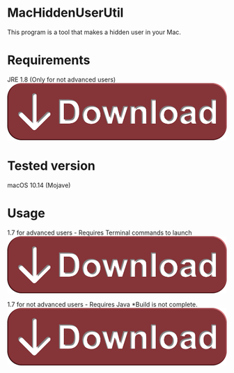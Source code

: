 # MacHiddenUserUtil
This program is a tool that makes a hidden user in your Mac.

# Requirements
JRE 1.8 (Only for not advanced users)
[![Alt text](https://raw.githubusercontent.com/NVTechKorea/MacHiddenUserUtil/master/rs/btn_download.png)](https://java.com)

# Tested version
macOS 10.14 (Mojave)

# Usage
1.7 for advanced users - Requires Terminal commands to launch
[![Alt text](https://raw.githubusercontent.com/NVTechKorea/MacHiddenUserUtil/master/rs/btn_download.png)](https://raw.githubusercontent.com/NVTechKorea/MacHiddenUserUtil/master/rs/btn_download.png)

1.7 for not advanced users - Requires Java
*Build is not complete.
[![Alt text](https://raw.githubusercontent.com/NVTechKorea/MacHiddenUserUtil/master/rs/btn_download.png)](https://idioms.thefreedictionary.com/not+done)
